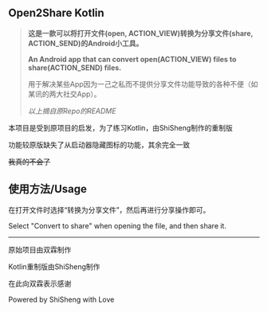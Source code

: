 ## Open2Share Kotlin

> **这是一款可以将打开文件(open, ACTION_VIEW)转换为分享文件(share, ACTION_SEND)的Android小工具。**
>
> **An Android app that can convert open(ACTION_VIEW) files to share(ACTION_SEND) files.**
>
> 用于解决某些App因为一己之私而不提供分享文件功能导致的各种不便（如某讯的两大社交App）。
>
>
> _以上摘自原Repo的README_

本项目是受到原项目的启发，为了练习Kotlin，由ShiSheng制作的重制版

功能较原版缺失了从启动器隐藏图标的功能，其余完全一致

~~我真的不会了~~


## 使用方法/Usage

在打开文件时选择“转换为分享文件”，然后再进行分享操作即可。

Select "Convert to share" when opening the file, and then share it.

---

原始项目由双霖制作

Kotlin重制版由ShiSheng制作

在此向双霖表示感谢

Powered by ShiSheng with Love